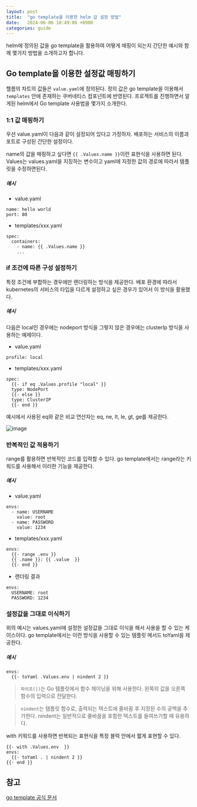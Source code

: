 ```yaml
---
layout: post
title:  "go template을 이용한 helm 값 설정 방법"
date:   2024-06-06 18:49:06 +0900
categories: guide 
---
```


helm에 정의된 값을 go template을 활용하여 어떻게 매핑이 되는지 간단한 예시와 함께 몇가지 방법을 소개하고자 합니다.

## Go template을 이용한 설정값 매핑하기

헬름의 차트의 값들은 `value.yaml`에 정의된다. 정의 값은 go template을 이용해서 `templates` 안에 존재하는 쿠버네티스 컴포넌트에 반영된다. 프로젝트를 진행하면서 알게된 helm에서 Go template 사용법을 몇가지 소개한다.

### 1:1 값 매핑하기

우선 value.yaml이 다음과 같이 설정되어 있다고 가정하자. 배포하는 서비스의 이름과 포트로 구성된 간단한 설정이다.

name의 값을 매핑하고 싶다면 `{{ .Values.name }}`이런 표현식을 사용하면 된다. Values는 values.yaml을 지징하는 변수이고 yaml에 지정한 값의 경로에 따라서 템플릿을 수정하면된다.

##### 예시

-   value.yaml

```
name: hello world
port: 80
```

-   templates/xxx.yaml

```
spec:
  containers:
    - name: {{ .Values.name }}
    ...
```

### if 조건에 따른 구성 설정하기

특정 조건에 부합하는 경우에만 랜더링하는 방식을 제공한다. 배포 환경에 따라서 kubernetes의 서비스의 타입을 다르게 설정하고 싶은 경우가 있어서 이 방식을 활용했다.

##### 예시

다음은 local인 경우에는 nodeport 방식을 그렇지 않은 경우에는 clusterIp 방식을 사용하는 예제이다.

-   value.yaml

```
profile: local
```

-   templates/xxx.yaml

```
spec:
  {{- if eq .Values.profile "local" }}
  type: NodePort
  {{- else }}
  type: ClusterIP
  {{- end }}
```

예시에서 사용된 eq와 같은 비교 연산자는 eq, ne, lt, le, gt, ge를 제공한다.

![image](https://github.com/kSideProject/kSideProject.github.io/assets/67232422/d884b7fb-924b-45a1-8f31-70f68780e93c)

### 반복적인 값 적용하기

range를 활용하면 반복적인 코드를 입력할 수 있다. go template에서는 range라는 키워드를 사용해서 이러한 기능을 제공한다.

##### 예시

-   value.yaml

```
envs:
  - name: USERNAME
    value: root
  - name: PASSWORD
    value: 1234
```

-   templates/xxx.yaml

```
envs:
  {{- range .env }}
  {{ .name }}: {{ .value  }}
  {{- end }}
```

-   랜더링 결과

```
envs:
  USERNAME: root
  PASSWORD: 1234
```

### 설정값을 그대로 이식하기

위의 예시는 values.yaml에 설정한 설정값을 그대로 이식을 해서 사용을 할 수 있는 케이스이다. go template에서는 이런 방식을 사용할 수 있는 템플릿 메서드 toYaml을 제공한다.

##### 예시

```
envs:
  {{- toYaml .Values.env | nindent 2 }}
```

> `파이프(|)`는 Go 템플릿에서 함수 체이닝을 위해 사용한다. 왼쪽의 값을 오른쪽 함수의 입력으로 전달한다.

> `nindent`는 템플릿 함수로, 출력되는 텍스트에 줄바꿈 후 지정된 수의 공백을 추가한다. nindent는 일반적으로 줄바꿈을 포함한 텍스트를 들여쓰기할 때 유용하다.

with 키워드를 사용하면 반복되는 표현식을 특정 블럭 안에서 짧게 표현할 수 있다.

```
{{- with .Values.env  }}
envs:
  {{- toYaml . | nindent 2 }}
{{- end }}
```

## 참고

[go template 공식 문서](https://pkg.go.dev/text/template#pkg-index)
